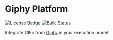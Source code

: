 Giphy Platform
=====

[![License Badge](https://img.shields.io/badge/license-EPL%202.0-brightgreen.svg)](https://opensource.org/licenses/EPL-2.0)
[![Build Status](https://travis-ci.com/xatkit-bot-platform/giphy-platform.svg?branch=master)](https://travis-ci.com/xatkit-bot-platform/giphy-platform)

Integrate GIFs from [Giphy](https://giphy.com/) in your execution model
